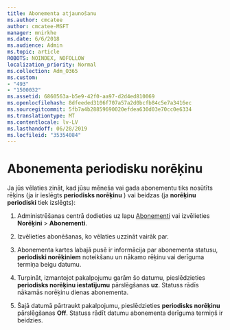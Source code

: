 ```yaml
---
title: Abonementa atjaunošanu
ms.author: cmcatee
author: cmcatee-MSFT
manager: mnirkhe
ms.date: 6/6/2018
ms.audience: Admin
ms.topic: article
ROBOTS: NOINDEX, NOFOLLOW
localization_priority: Normal
ms.collection: Adm_O365
ms.custom:
- "493"
- "1500032"
ms.assetid: 6860563a-b5e9-42f0-aa97-d2d4ed810069
ms.openlocfilehash: 8dfeeded3106f707a57a2d0bcfb84c5e7a3416ec
ms.sourcegitcommit: 5fb7a4b28859690020efdea630d03e70cc0e6334
ms.translationtype: MT
ms.contentlocale: lv-LV
ms.lasthandoff: 06/28/2019
ms.locfileid: "35354084"
---
```

# <a name="subscription-recurring-billing"></a>Abonementa periodisku norēķinu

Ja jūs vēlaties zināt, kad jūsu mēneša vai gada abonementu tiks nosūtīts rēķins (ja ir ieslēgts **periodisks norēķinu** ) vai beidzas (ja **norēķinu periodiski** tiek izslēgts):
  
1. Administrēšanas centrā dodieties uz lapu [Abonementi](https://go.microsoft.com/fwlink/p/?linkid=842054) vai izvēlieties **Norēķini** \> **Abonementi**.

2. Izvēlieties abonēšanas, ko vēlaties uzzināt vairāk par.

3. Abonementa kartes labajā pusē ir informācija par abonementa statusu, **periodiski norēķiniem** noteikšanu un nākamo rēķinu vai derīguma termiņa beigu datumu.

4. Turpināt, izmantojot pakalpojumu garām šo datumu, pieslēdzieties **periodisks norēķinu iestatījumu** pārslēgšanas **uz**. Statuss rādīs nākamās norēķinu dienas abonementa.

5. Šajā datumā pārtraukt pakalpojumu, pieslēdzieties **periodisks norēķinu** pārslēgšanas **Off**. Statuss rādīt datumu abonementa derīguma termiņš ir beidzies.

